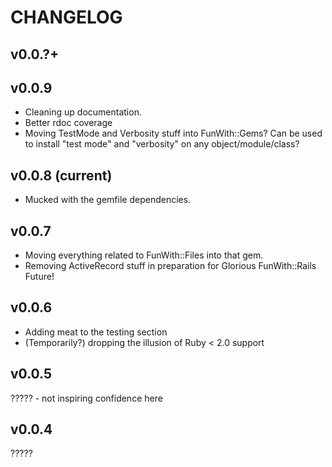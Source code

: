 CHANGELOG
=========

v0.0.?+
------


v0.0.9
------

* Cleaning up documentation.
* Better rdoc coverage
* Moving TestMode and Verbosity stuff into FunWith::Gems?  Can be used to install "test mode" and "verbosity" on any object/module/class?

v0.0.8   (current)
------------------

* Mucked with the gemfile dependencies.

v0.0.7
------

* Moving everything related to FunWith::Files into that gem.
* Removing ActiveRecord stuff in preparation for Glorious FunWith::Rails Future!

v0.0.6
------

* Adding meat to the testing section
* (Temporarily?) dropping the illusion of Ruby < 2.0 support


v0.0.5
------

?????  - not inspiring confidence here

v0.0.4
------

?????